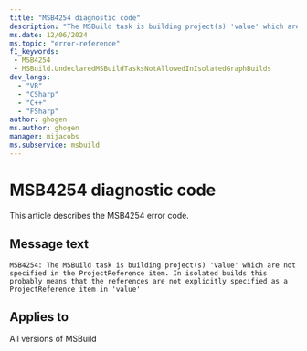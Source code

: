 ```yaml
---
title: "MSB4254 diagnostic code"
description: "The MSBuild task is building project(s) 'value' which are not specified in the ProjectReference item. In isolated builds this probably means that the references are not explicitly specified as a ProjectReference item in 'value'"
ms.date: 12/06/2024
ms.topic: "error-reference"
f1_keywords:
 - MSB4254
 - MSBuild.UndeclaredMSBuildTasksNotAllowedInIsolatedGraphBuilds
dev_langs:
  - "VB"
  - "CSharp"
  - "C++"
  - "FSharp"
author: ghogen
ms.author: ghogen
manager: mijacobs
ms.subservice: msbuild
---
```


# MSB4254 diagnostic code

<!-- :::ErrorDefinitionDescription::: -->
<!-- :::editable-content name="introDescription"::: -->
This article describes the MSB4254 error code.
<!-- :::editable-content-end::: -->

## Message text

```output
MSB4254: The MSBuild task is building project(s) 'value' which are not specified in the ProjectReference item. In isolated builds this probably means that the references are not explicitly specified as a ProjectReference item in 'value'
```

<!-- :::editable-content name="postOutputDescription"::: -->
<!--
{StrBegin="MSB4254:"}
      LOCALIZATION: Do not localize the following words: ProjectReference, MSBuild, task.
-->
<!-- :::editable-content-end::: -->
<!-- :::ErrorDefinitionDescription-end::: -->

## Applies to

All versions of MSBuild
